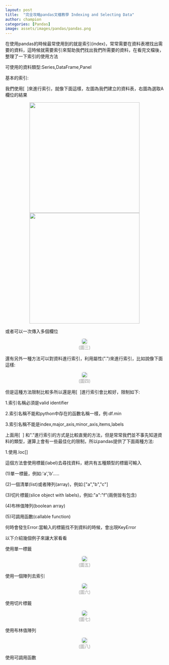 ```yaml
---
layout: post
title:  "完全攻略pandas文檔教學 Indexing and Selecting Data"
author: champion
categories: [Pandas]
image: assets/images/pandas/pandas.png
---
```


在使用pandas的時候最常使用到的就是索引(index)，常常需要在資料表裡找出需要的資料，這時候就需要索引來幫助我們找出我們所需要的資料，在看完文檔後，整理了一下索引的使用方法

可使用的資料類型:Series,DataFrame,Panel

基本的索引:

我們使用[  ]來進行索引，就像下面這樣，左圖為我們建立的資料表，右圖為選取A欄位的結果

<script src="https://gist.github.com/rgib37190/3457fe610772401a8ff4e4ec98205e29.js"></script>

<center class="half">
    <img src="../assets/images/pandas/picture1.png" width="350"/><img src="../assets/images/pandas/picture2.png" width="350"/>
</center>

或者可以一次傳入多個欄位

<script src="https://gist.github.com/rgib37190/3acdba264ea463bbf6cc4b698757be24.js"></script>

<center>
    <img style="border-radius: 0.3125em;
    box-shadow: 0 2px 4px 0 rgba(34,36,38,.12),0 2px 10px 0 rgba(34,36,38,.08);" 
    src="../assets/images/pandas/picture3.png">
    <br>
    <div style="color:orange; border-bottom: 0px solid #d9d9d9;
    display: inline-block;
    color: #999;
    padding: 1px;">(圖三)</div>
</center>

還有另外一種方法可以對資料進行索引，利用屬性(".")來進行索引，比如說像下面這樣:

<script src="https://gist.github.com/rgib37190/a2bd4b3f99e802524cd278a8ebbfd3d1.js"></script>

<center>
    <img style="border-radius: 0.3125em;
    box-shadow: 0 2px 4px 0 rgba(34,36,38,.12),0 2px 10px 0 rgba(34,36,38,.08);" 
    src="../assets/images/pandas/picture4.png">
    <br>
    <div style="color:orange; border-bottom: 0px solid #d9d9d9;
    display: inline-block;
    color: #999;
    padding: 1px;">(圖四)</div>
</center>

但是這種方法限制比較多所以還是用[  ]進行索引會比較好，限制如下:

1.索引名稱必須是valid identifier

2.索引名稱不能和python中存在的函數名稱一樣，例:df.min

3.索引名稱不能是index,major_axis,minor_axis,items,labels

上面用[  ] 和"."進行索引的方式是比較直覺的方法，但是常常我們並不事先知道資料的類型，運算上會有一些最佳化的限制，所以pandas提供了下面兩種方法:

1.使用.loc[]

這個方法會使用標籤(label)去尋找資料，總共有五種類型的標籤可輸入

(1)單一標籤，例如:'a','b'.....

(2)一個清單(list)或者陣列(array)，例如:["a","b","c"]

(3)切片標籤(slice object with labels)，例如:"a":"f"(兩側皆有包含)

(4)布林值陣列(boolean array)

(5)可調用函數(callable function)

何時會發生Error:當輸入的標籤找不到資料的時候，會出現KeyError

以下介紹幾個例子來讓大家看看

使用單一標籤

<script src="https://gist.github.com/rgib37190/3a6e33deea8258203832e7cd3e774bb9.js"></script>

<center>
    <img style="border-radius: 0.3125em;
    box-shadow: 0 2px 4px 0 rgba(34,36,38,.12),0 2px 10px 0 rgba(34,36,38,.08);" 
    src="../assets/images/pandas/picture4.png">
    <br>
    <div style="color:orange; border-bottom: 0px solid #d9d9d9;
    display: inline-block;
    color: #999;
    padding: 1px;">(圖五)</div>
</center>

使用一個陣列去索引

<script src="https://gist.github.com/rgib37190/de6a74d17d5dc441f46c2e53d969c7ac.js"></script>

<center>
    <img style="border-radius: 0.3125em;
    box-shadow: 0 2px 4px 0 rgba(34,36,38,.12),0 2px 10px 0 rgba(34,36,38,.08);" 
    src="../assets/images/pandas/picture5.png">
    <br>
    <div style="color:orange; border-bottom: 0px solid #d9d9d9;
    display: inline-block;
    color: #999;
    padding: 1px;">(圖六)</div>
</center>

使用切片標籤

<script src="https://gist.github.com/rgib37190/8244c1830b3db97ed437d699b6f91516.js"></script>

<center>
    <img style="border-radius: 0.3125em;
    box-shadow: 0 2px 4px 0 rgba(34,36,38,.12),0 2px 10px 0 rgba(34,36,38,.08);" 
    src="../assets/images/pandas/picture6.png">
    <br>
    <div style="color:orange; border-bottom: 0px solid #d9d9d9;
    display: inline-block;
    color: #999;
    padding: 1px;">(圖七)</div>
</center>

使用布林值陣列

<script src="https://gist.github.com/rgib37190/e6a86678d76d3ba133952fe5b1987958.js"></script>

<center>
    <img style="border-radius: 0.3125em;
    box-shadow: 0 2px 4px 0 rgba(34,36,38,.12),0 2px 10px 0 rgba(34,36,38,.08);" 
    src="../assets/images/pandas/picture7.png">
    <br>
    <div style="color:orange; border-bottom: 0px solid #d9d9d9;
    display: inline-block;
    color: #999;
    padding: 1px;">(圖八)</div>
</center>

使用可調用函數

